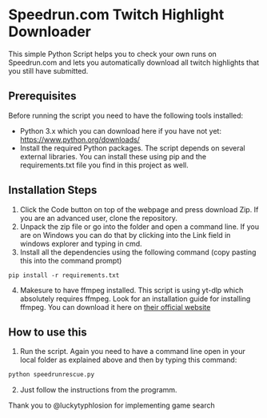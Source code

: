# Speedrun.com Twitch Highlight Downloader
This simple Python Script helps you to check your own runs 
on Speedrun.com and lets you automatically download all twitch highlights that you still have submitted.

## Prerequisites

Before running the script you need to have the following tools installed:  
- Python 3.x which you can download here if you have not yet: https://www.python.org/downloads/
- Install the required Python packages. The script depends on several external libraries. You can install these using pip and the requirements.txt file you find in this project as well.


## Installation Steps
1. Click the Code button on top of the webpage and press download Zip. If you are an advanced user, clone the repository.
2. Unpack the zip file or go into the folder and open a command line. If you are on Windows you can do that by clicking into the Link field in windows explorer and typing in cmd.
3. Install all the dependencies using the following command (copy pasting this into the command prompt)
```pyton
pip install -r requirements.txt
```
4. Makesure to have ffmpeg installed. This script is using yt-dlp which absolutely requires ffmpeg. Look for an installation guide for installing ffmpeg. You can download it here on [their official website](https://ffmpeg.org/download.htmltheir)

## How to use this
1. Run the script. Again you need to have a command line open in your local folder as explained above and then by typing this command:
```python
python speedrunrescue.py
```
2. Just follow the instructions from the programm.

Thank you to @luckytyphlosion for implementing game search